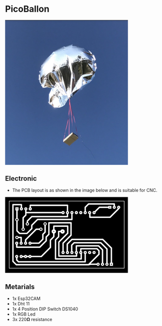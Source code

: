 # PicoBallon

<img src="https://github.com/bilalorhanlr/PicoBallon/blob/main/pico.png" width="400" >

## Electronic

- The PCB layout is as shown in the image below and is suitable for CNC.

<img src="https://github.com/bilalorhanlr/PicoBallon/blob/main/picoPCB.png" width="400" >

## Metarials

- 1x Esp32CAM
- 1x Dht 11
- 1x 4 Position DIP Switch DS1040
- 1x RGB Led
- 3x 220**Ω** resistance

